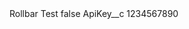 <?xml version="1.0" encoding="UTF-8"?>
<CustomMetadata xmlns="http://soap.sforce.com/2006/04/metadata" xmlns:xsi="http://www.w3.org/2001/XMLSchema-instance" xmlns:xsd="http://www.w3.org/2001/XMLSchema">
    <label>Rollbar Test</label>
    <protected>false</protected>
    <values>
        <field>ApiKey__c</field>
        <value xsi:type="xsd:string">1234567890</value>
    </values>
</CustomMetadata>
